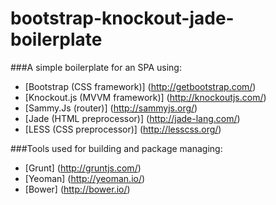 bootstrap-knockout-jade-boilerplate
===================================

###A simple boilerplate for an SPA using:
* [Bootstrap (CSS framework)] (http://getbootstrap.com/)
* [Knockout.js (MVVM framework)] (http://knockoutjs.com/)
* [Sammy.Js (router)] (http://sammyjs.org/)
* [Jade (HTML preprocessor)] (http://jade-lang.com/)
* [LESS (CSS preprocessor)] (http://lesscss.org/)

###Tools used for building and package managing: 
* [Grunt] (http://gruntjs.com/)
* [Yeoman] (http://yeoman.io/)
* [Bower] (http://bower.io/)
